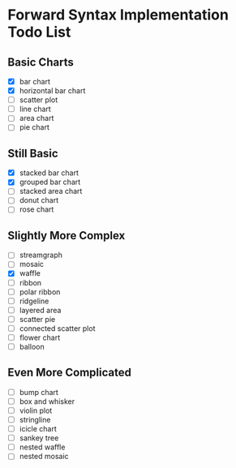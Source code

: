 # Forward Syntax Implementation Todo List

## Basic Charts

- [x] bar chart
- [x] horizontal bar chart
- [ ] scatter plot
- [ ] line chart
- [ ] area chart
- [ ] pie chart

## Still Basic

- [x] stacked bar chart
- [x] grouped bar chart
- [ ] stacked area chart
- [ ] donut chart
- [ ] rose chart

## Slightly More Complex

- [ ] streamgraph
- [ ] mosaic
- [x] waffle
- [ ] ribbon
- [ ] polar ribbon
- [ ] ridgeline
- [ ] layered area
- [ ] scatter pie
- [ ] connected scatter plot
- [ ] flower chart
- [ ] balloon

## Even More Complicated

- [ ] bump chart
- [ ] box and whisker
- [ ] violin plot
- [ ] stringline
- [ ] icicle chart
- [ ] sankey tree
- [ ] nested waffle
- [ ] nested mosaic
